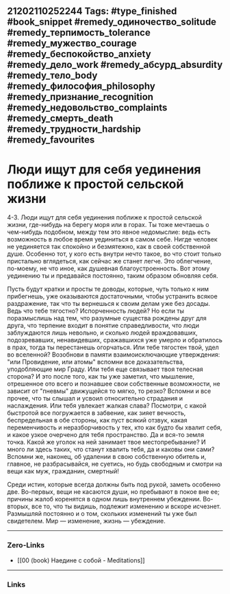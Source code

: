 21202110252244
Tags: #type_finished #book_snippet #remedy_одиночество_solitude #remedy_терпимость_tolerance #remedy_мужество_courage #remedy_беспокойство_anxiety #remedy_дело_work #remedy_абсурд_absurdity #remedy_тело_body #remedy_философия_philosophy #remedy_признание_recognition #remedy_недовольство_complaints #remedy_смерть_death #remedy_трудности_hardship #remedy_favourites
---
# Люди ищут для себя уединения поближе к простой сельской жизни

 4-3. Люди ищут для себя уединения поближе к простой сельской жизни, где-нибудь на берегу моря или в горах. Ты тоже мечтаешь о чем-нибудь подобном, между тем это явное недомыслие: ведь есть возможность в любое время уединиться в самом себе. Нигде человек не уединяется так спокойно и безмятежно, как в своей собственной душе. Особенно тот, у кого есть внутри нечто такое, во что стоит только пристально вглядеться, как сейчас же станет легче. Это облегчение, по-моему, не что иное, как душевная благоустроенность. Вот этому уединению ты и предавайся постоянно, таким образом обновляя себя. 
 
 Пусть будут кратки и просты те доводы, которые, чуть только к ним прибегнешь, уже оказываются достаточными, чтобы устранить всякое раздражение, так что ты вернешься к своим делам уже без досады. Ведь что тебе тягостно? Испорченность людей? Но если ты поразмыслишь над тем, что разумные существа рождены друг для друга, что терпение входит в понятие справедливости, что люди заблуждаются лишь невольно, и сколько людей враждовавших, подозревавших, ненавидевших, сражавшихся уже умерло и обратилось в прах, тогда ты перестанешь огорчаться. Или тебе тягостен твой, удел во вселенной? Возобнови в памяти взаимоисключающие утверждения: "или Провидение, или атомы"  вспомни все доказательства, уподобляющие мир Граду. Или тебя еще связывает твоя телесная сторона? И это после того, как ты уже заметил, что мышление, отрешенное ото всего и познавшее свои собственные возможности, не зависит от "пневмы"  движущейся то мягко, то резко? Вспомни и все прочее, что ты слышал и усвоил относительно страдания и наслаждения. Или тебя увлекает жалкая слава? Посмотри, с какой быстротой все погружается в забвение, как зияет вечность, беспредельная в обе стороны, как пуст всякий отзвук, какая переменчивость и неразборчивость у тех, кто как будто бы хвалит себя, и какое узкое очерчено для тебя пространство. Да и вся-то земля точка. Какой же уголок на ней занимает твое местопребывание? И много ли здесь таких, что станут хвалить тебя, да и каковы они сами? Вспомни же, наконец, об удалении в свою собственную обитель и, главное, не разбрасывайся, не суетись, но будь свободным и смотри на вещи как муж, гражданин, смертный! 
 
 Среди истин, которые всегда должны быть под рукой, заметь особенно две. Во-первых, вещи не касаются души, но пребывают в покое вне ее; причины жалоб коренятся в одном лишь внутреннем убеждении. Во-вторых, все то, что ты видишь, подлежит изменению и вскоре исчезнет. Размышляй постоянно и о том, скольких изменений ты уже был свидетелем. Мир — изменение, жизнь — убеждение. 

---
### Zero-Links
- [[00 (book) Наедине с собой - Meditations]]
---
### Links
